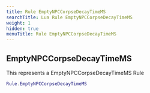 ```yaml
---
title: Rule EmptyNPCCorpseDecayTimeMS
searchTitle: Lua Rule EmptyNPCCorpseDecayTimeMS
weight: 1
hidden: true
menuTitle: Rule EmptyNPCCorpseDecayTimeMS
---
```

## EmptyNPCCorpseDecayTimeMS

This represents a EmptyNPCCorpseDecayTimeMS Rule
```lua
Rule.EmptyNPCCorpseDecayTimeMS
```